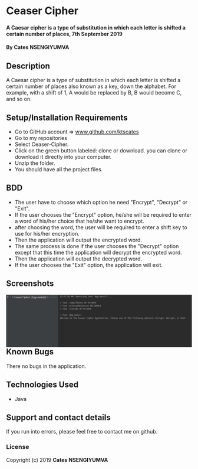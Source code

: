# Ceaser Cipher
#### A Caesar cipher is a type of substitution in which each letter is shifted a certain number of places, 7th September 2019
#### By **Cates NSENGIYUMVA**
## Description
A Caesar cipher is a type of substitution in which each letter is shifted a certain number of places also known as a key, down the alphabet.  For example, with a shift of 1, A would be replaced by B, B would become C, and so on.
## Setup/Installation Requirements
* Go to GitHub account => www.github.com/ktscates
* Go to my repositories
* Select Ceaser-Cipher.
* Click on the green button labeled: clone or download. you can clone or download it directly into your computer.
* Unzip the folder.
* You should have all the project files.
## BDD
* The user have to choose which option he need "Encrypt", "Decrypt" or "Exit".
* If the user chooses the "Encrypt" option, he/she will be required to enter a word of his/her choice that he/she want to encrypt.
* after choosing the word, the user will be required to enter a shift key to use for his/her encryption.
* Then the application will output the encrypted word.
* The same process is done if the user chooses the "Decrypt" option except that this time the application will decrypt the encrypted word.
* Then the application will output the decrypted word.
* If the user chooses the "Exit" option, the application will exit. 
## Screenshots
<img src="welcome.png"
     alt="welcome"
     style="float: left; margin-right: 10px;" />
## Known Bugs
There no bugs in the application.
## Technologies Used
* Java
## Support and contact details
If you run into errors, please feel free to contact me on github.
### License
Copyright (c) 2019 **Cates NSENGIYUMVA**

